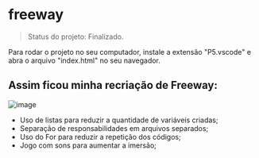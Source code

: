 # freeway

> Status do projeto: Finalizado.

Para rodar o projeto no seu computador, instale a extensão "P5.vscode" e abra o arquivo "index.html" no seu navegador.

## Assim ficou minha recriação de Freeway:
 ![image](https://user-images.githubusercontent.com/110543447/228350878-9b280470-4f23-4317-a016-df0080827486.png)

* Uso de listas para reduzir a quantidade de variáveis criadas;
* Separação de responsabilidades em arquivos separados;
* Uso do For para reduzir a repetição dos códigos;
* Jogo com sons para aumentar a imersão;

